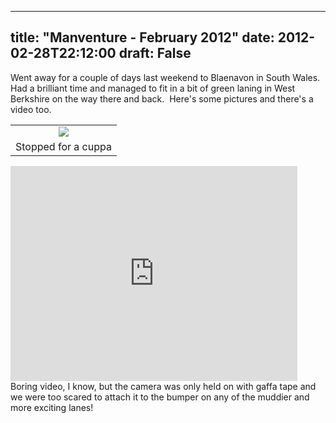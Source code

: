 
---
title: "Manventure - February 2012"
date: 2012-02-28T22:12:00
draft: False
---

Went away for a couple of days last weekend to Blaenavon in South Wales.  Had a brilliant time and managed to fit in a bit of green laning in West Berkshire on the way there and back.  Here's some pictures and there's a video too.

<table align="center" cellpadding="0" cellspacing="0" style="margin-left: auto; margin-right: auto; text-align: center;"><tbody><tr><td style="text-align: center;"><a href="http://4.bp.blogspot.com/-8kd2tkiskwY/T01PCYlT5qI/AAAAAAAACYc/PyumY-6HPeU/s1600/IMG_3457.JPG"><img src="http://4.bp.blogspot.com/-8kd2tkiskwY/T01PCYlT5qI/AAAAAAAACYc/PyumY-6HPeU/s320/IMG_3457.JPG"/></a></td></tr><tr><td style="text-align: center;">Stopped for a cuppa</td></tr></tbody></table>
<iframe allowfullscreen="" frameborder="0" height="344" src="http://www.youtube.com/embed/HDGUIm-EJK0?fs=1" width="459"></iframe>
Boring video, I know, but the camera was only held on with gaffa tape and we were too scared to attach it to the bumper on any of the muddier and more exciting lanes!
